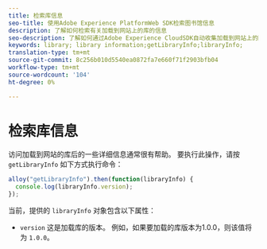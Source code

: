 ```yaml
---
title: 检索库信息
seo-title: 使用Adobe Experience PlatformWeb SDK检索图书馆信息
description: 了解如何检索有关加载到网站上的库的信息
seo-description: 了解如何通过Adobe Experience CloudSDK自动收集加载到网站上的图书馆信息
keywords: library; library information;getLibraryInfo;libraryInfo;
translation-type: tm+mt
source-git-commit: 8c256b010d5540ea0872fa7e660f71f2903bfb04
workflow-type: tm+mt
source-wordcount: '104'
ht-degree: 0%

---
```



# 检索库信息

访问加载到网站的库后的一些详细信息通常很有帮助。 要执行此操作，请按 `getLibraryInfo` 如下方式执行命令：

```js
alloy("getLibraryInfo").then(function(libraryInfo) {
  console.log(libraryInfo.version);
});
```

当前，提供的 `libraryInfo` 对象包含以下属性：

* `version` 这是加载库的版本。 例如，如果要加载的库版本为1.0.0，则该值将为 `1.0.0`。